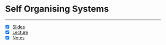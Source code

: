 # Self Organising Systems

---

- [x] [Slides](https://canvas.sussex.ac.uk/courses/31028/files/5670917?module_item_id=1503050)
- [x] [Lecture](https://sussex.cloud.panopto.eu/Panopto/Pages/Viewer.aspx?id=83b4634d-9b24-4f8a-8d93-b2ba00d6efcb)
- [x] [Notes](https://github.com/LukeBirkett/study-planner/blob/main/825G5_Adaptive_Systems/week_10/self_org_sys.pdf)
